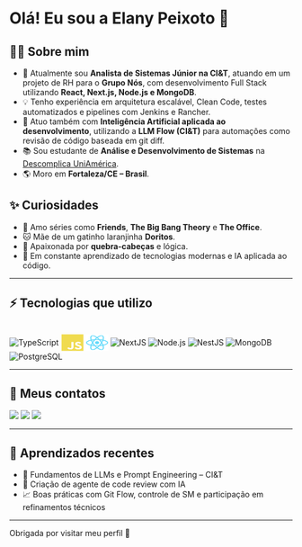 # Olá! Eu sou a Elany Peixoto 👋

## 👩‍💻 Sobre mim

- 💼 Atualmente sou **Analista de Sistemas Júnior na CI&T**, atuando em um projeto de RH para o **Grupo Nós**, com desenvolvimento Full Stack utilizando **React, Next.js, Node.js e MongoDB**.
- 💡 Tenho experiência em arquitetura escalável, Clean Code, testes automatizados e pipelines com Jenkins e Rancher.
- 🧠 Atuo também com **Inteligência Artificial aplicada ao desenvolvimento**, utilizando a **LLM Flow (CI&T)** para automações como revisão de código baseada em git diff.
- 📚 Sou estudante de **Análise e Desenvolvimento de Sistemas** na [Descomplica UniAmérica](https://descomplica.com.br/faculdade/).
- 🌎 Moro em **Fortaleza/CE – Brasil**.

## ✨ Curiosidades

- 💬 Amo séries como **Friends**, **The Big Bang Theory** e **The Office**.
- 🐱 Mãe de um gatinho laranjinha **Doritos**.
- 🧩 Apaixonada por **quebra-cabeças** e lógica.
- 🚀 Em constante aprendizado de tecnologias modernas e IA aplicada ao código.

---

## ⚡ Tecnologias que utilizo

<div style="display: inline_block"><br>
  <img align="center" alt="TypeScript" height="30" width="40" src="https://cdn.jsdelivr.net/gh/devicons/devicon/icons/typescript/typescript-original.svg" />
  <img align="center" alt="JavaScript" height="30" width="40" src="https://raw.githubusercontent.com/devicons/devicon/master/icons/javascript/javascript-plain.svg">
  <img align="center" alt="React" height="30" width="40" src="https://raw.githubusercontent.com/devicons/devicon/master/icons/react/react-original.svg">
  <img align="center" alt="NextJS" height="30" width="40" src="https://cdn.jsdelivr.net/gh/devicons/devicon/icons/nextjs/nextjs-original.svg" />
  <img align="center" alt="Node.js" height="30" width="40" src="https://cdn.jsdelivr.net/gh/devicons/devicon/icons/nodejs/nodejs-original.svg" />
  <img align="center" alt="NestJS" height="30" width="40" src="https://cdn.jsdelivr.net/gh/devicons/devicon/icons/nestjs/nestjs-plain.svg" />
  <img align="center" alt="MongoDB" height="30" width="40" src="https://cdn.jsdelivr.net/gh/devicons/devicon/icons/mongodb/mongodb-original.svg" />
  <img align="center" alt="PostgreSQL" height="30" width="40" src="https://cdn.jsdelivr.net/gh/devicons/devicon/icons/postgresql/postgresql-plain-wordmark.svg" />
</div>

---

## 💼 Meus contatos

<div> 
  <a href="mailto:elanysantos5@outlook.com"><img src="https://img.shields.io/badge/-Email-%23333?style=for-the-badge&logo=gmail&logoColor=white"></a>
  <a href="https://www.linkedin.com/in/elany-peixoto/" target="_blank"><img src="https://img.shields.io/badge/-LinkedIn-%230077B5?style=for-the-badge&logo=linkedin&logoColor=white"></a> 
  <a href="https://profile-develany.vercel.app/" target="_blank"><img src="https://img.shields.io/badge/-Portfólio-%23ff69b4?style=for-the-badge&logo=vercel&logoColor=white"></a>
</div>

---

## 🧠 Aprendizados recentes

- 🤖 Fundamentos de LLMs e Prompt Engineering – CI&T  
- 🚀 Criação de agente de code review com IA  
- 📈 Boas práticas com Git Flow, controle de SM e participação em refinamentos técnicos

---

Obrigada por visitar meu perfil 💙
